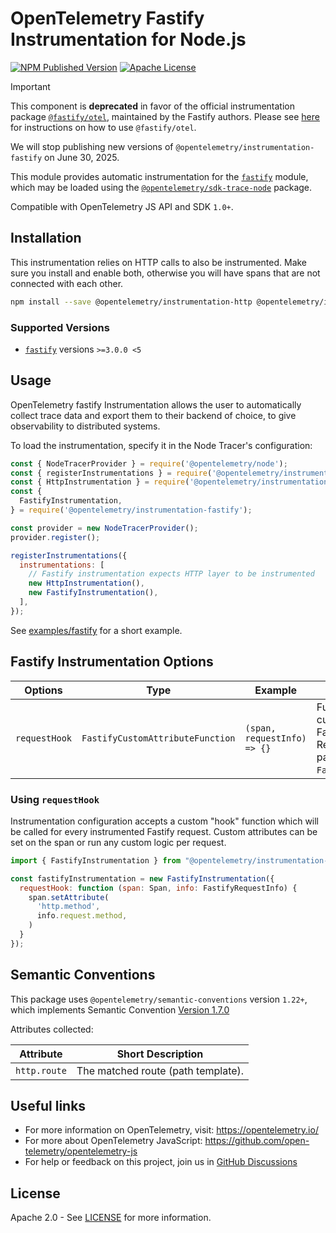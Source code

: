 # OpenTelemetry Fastify Instrumentation for Node.js

[![NPM Published Version][npm-img]][npm-url]
[![Apache License][license-image]][license-image]

> [!IMPORTANT]
> This component is **deprecated** in favor of the official instrumentation package [`@fastify/otel`](https://www.npmjs.com/package/@fastify/otel), maintained by the Fastify authors.
> Please see [here](https://github.com/fastify/otel?tab=readme-ov-file#usage) for instructions on how to use `@fastify/otel`.
>
> We will stop publishing new versions of `@opentelemetry/instrumentation-fastify` on June 30, 2025.

This module provides automatic instrumentation for the [`fastify`](https://www.fastify.dev/) module, which may be loaded using the [`@opentelemetry/sdk-trace-node`](https://github.com/open-telemetry/opentelemetry-js/tree/main/packages/opentelemetry-sdk-trace-node) package.

Compatible with OpenTelemetry JS API and SDK `1.0+`.

## Installation

This instrumentation relies on HTTP calls to also be instrumented. Make sure you install and enable both, otherwise you will have spans that are not connected with each other.

```bash
npm install --save @opentelemetry/instrumentation-http @opentelemetry/instrumentation-fastify
```

### Supported Versions

- [`fastify`](https://www.npmjs.com/package/fastify) versions `>=3.0.0 <5`

## Usage

OpenTelemetry fastify Instrumentation allows the user to automatically collect trace data and export them to their backend of choice, to give observability to distributed systems.

To load the instrumentation, specify it in the Node Tracer's configuration:

```js
const { NodeTracerProvider } = require('@opentelemetry/node');
const { registerInstrumentations } = require('@opentelemetry/instrumentation');
const { HttpInstrumentation } = require('@opentelemetry/instrumentation-http');
const {
  FastifyInstrumentation,
} = require('@opentelemetry/instrumentation-fastify');

const provider = new NodeTracerProvider();
provider.register();

registerInstrumentations({
  instrumentations: [
    // Fastify instrumentation expects HTTP layer to be instrumented
    new HttpInstrumentation(),
    new FastifyInstrumentation(),
  ],
});
```

See [examples/fastify](https://github.com/open-telemetry/opentelemetry-js-contrib/tree/main/examples/fastify) for a short example.

## Fastify Instrumentation Options

| Options       | Type                             | Example                     | Description                                                                                                 |
| ------------- | -------------------------------- | --------------------------- | ----------------------------------------------------------------------------------------------------------- |
| `requestHook` | `FastifyCustomAttributeFunction` | `(span, requestInfo) => {}` | Function for adding custom attributes to Fastify requests. Receives parameters: `Span, FastifyRequestInfo`. |

### Using `requestHook`

Instrumentation configuration accepts a custom "hook" function which will be called for every instrumented Fastify request. Custom attributes can be set on the span or run any custom logic per request.

```javascript
import { FastifyInstrumentation } from "@opentelemetry/instrumentation-fastify"

const fastifyInstrumentation = new FastifyInstrumentation({
  requestHook: function (span: Span, info: FastifyRequestInfo) {
    span.setAttribute(
      'http.method',
      info.request.method,
    )
  }
});
```

## Semantic Conventions

This package uses `@opentelemetry/semantic-conventions` version `1.22+`, which implements Semantic Convention [Version 1.7.0](https://github.com/open-telemetry/opentelemetry-specification/blob/v1.7.0/semantic_conventions/README.md)

Attributes collected:

| Attribute    | Short Description                  |
| ------------ | ---------------------------------- |
| `http.route` | The matched route (path template). |

## Useful links

- For more information on OpenTelemetry, visit: <https://opentelemetry.io/>
- For more about OpenTelemetry JavaScript: <https://github.com/open-telemetry/opentelemetry-js>
- For help or feedback on this project, join us in [GitHub Discussions][discussions-url]

## License

Apache 2.0 - See [LICENSE][license-url] for more information.

[discussions-url]: https://github.com/open-telemetry/opentelemetry-js/discussions
[license-url]: https://github.com/open-telemetry/opentelemetry-js-contrib/blob/main/LICENSE
[license-image]: https://img.shields.io/badge/license-Apache_2.0-green.svg?style=flat
[npm-url]: https://www.npmjs.com/package/@opentelemetry/instrumentation-fastify
[npm-img]: https://badge.fury.io/js/%40opentelemetry%2Finstrumentation-fastify.svg
